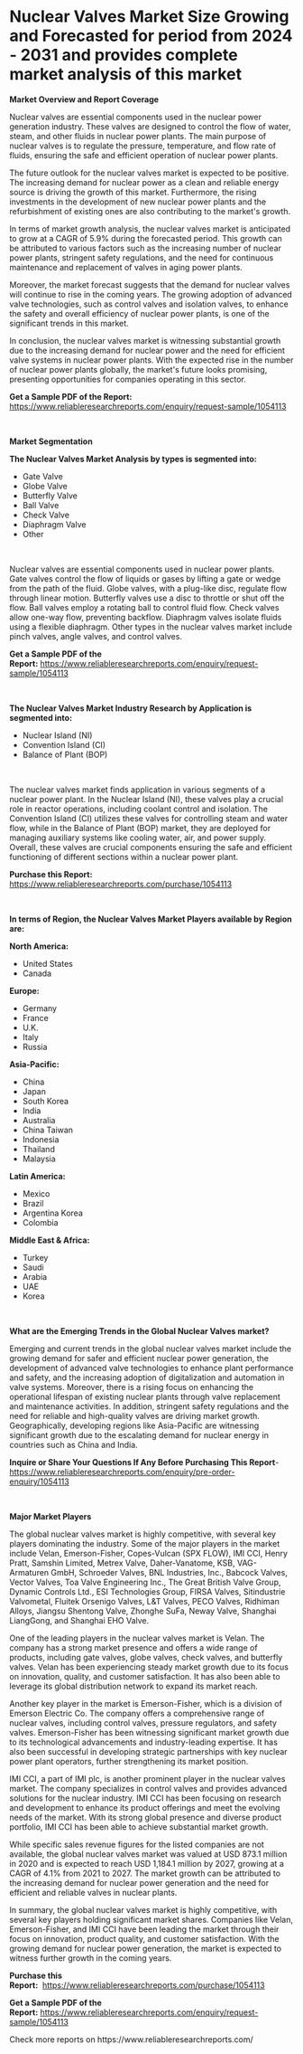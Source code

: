 <p><h1>Nuclear Valves Market Size Growing and Forecasted for period from 2024 - 2031 and provides complete market analysis of this market</h1></p><p><strong>Market Overview and Report Coverage</strong></p>
<p><p>Nuclear valves are essential components used in the nuclear power generation industry. These valves are designed to control the flow of water, steam, and other fluids in nuclear power plants. The main purpose of nuclear valves is to regulate the pressure, temperature, and flow rate of fluids, ensuring the safe and efficient operation of nuclear power plants.</p><p>The future outlook for the nuclear valves market is expected to be positive. The increasing demand for nuclear power as a clean and reliable energy source is driving the growth of this market. Furthermore, the rising investments in the development of new nuclear power plants and the refurbishment of existing ones are also contributing to the market's growth.</p><p>In terms of market growth analysis, the nuclear valves market is anticipated to grow at a CAGR of 5.9% during the forecasted period. This growth can be attributed to various factors such as the increasing number of nuclear power plants, stringent safety regulations, and the need for continuous maintenance and replacement of valves in aging power plants.</p><p>Moreover, the market forecast suggests that the demand for nuclear valves will continue to rise in the coming years. The growing adoption of advanced valve technologies, such as control valves and isolation valves, to enhance the safety and overall efficiency of nuclear power plants, is one of the significant trends in this market.</p><p>In conclusion, the nuclear valves market is witnessing substantial growth due to the increasing demand for nuclear power and the need for efficient valve systems in nuclear power plants. With the expected rise in the number of nuclear power plants globally, the market's future looks promising, presenting opportunities for companies operating in this sector.</p></p>
<p><strong>Get a Sample PDF of the Report:</strong> <a href="https://www.reliableresearchreports.com/enquiry/request-sample/1054113">https://www.reliableresearchreports.com/enquiry/request-sample/1054113</a></p>
<p>&nbsp;</p>
<p><strong>Market Segmentation</strong></p>
<p><strong>The Nuclear Valves Market Analysis by types is segmented into:</strong></p>
<p><ul><li>Gate Valve</li><li>Globe Valve</li><li>Butterfly Valve</li><li>Ball Valve</li><li>Check Valve</li><li>Diaphragm Valve</li><li>Other</li></ul></p>
<p>&nbsp;</p>
<p><p>Nuclear valves are essential components used in nuclear power plants. Gate valves control the flow of liquids or gases by lifting a gate or wedge from the path of the fluid. Globe valves, with a plug-like disc, regulate flow through linear motion. Butterfly valves use a disc to throttle or shut off the flow. Ball valves employ a rotating ball to control fluid flow. Check valves allow one-way flow, preventing backflow. Diaphragm valves isolate fluids using a flexible diaphragm. Other types in the nuclear valves market include pinch valves, angle valves, and control valves.</p></p>
<p><strong>Get a Sample PDF of the Report:</strong>&nbsp;<a href="https://www.reliableresearchreports.com/enquiry/request-sample/1054113">https://www.reliableresearchreports.com/enquiry/request-sample/1054113</a></p>
<p>&nbsp;</p>
<p><strong>The Nuclear Valves Market Industry Research by Application is segmented into:</strong></p>
<p><ul><li>Nuclear Island (NI)</li><li>Convention Island (CI)</li><li>Balance of Plant (BOP)</li></ul></p>
<p>&nbsp;</p>
<p><p>The nuclear valves market finds application in various segments of a nuclear power plant. In the Nuclear Island (NI), these valves play a crucial role in reactor operations, including coolant control and isolation. The Convention Island (CI) utilizes these valves for controlling steam and water flow, while in the Balance of Plant (BOP) market, they are deployed for managing auxiliary systems like cooling water, air, and power supply. Overall, these valves are crucial components ensuring the safe and efficient functioning of different sections within a nuclear power plant.</p></p>
<p><strong>Purchase this Report:</strong>&nbsp; <a href="https://www.reliableresearchreports.com/purchase/1054113">https://www.reliableresearchreports.com/purchase/1054113</a></p>
<p>&nbsp;</p>
<p><strong>In terms of Region, the Nuclear Valves Market Players available by Region are:</strong></p>
<p>
    <p> <strong> North America: </strong>
        <ul>
            <li>United States</li>
            <li>Canada</li>
        </ul>
        </p> 
    <p> <strong> Europe: </strong>
        <ul>
            <li>Germany</li>
            <li>France</li>
            <li>U.K.</li>
            <li>Italy</li>
            <li>Russia</li>
        </ul>
        </p> 
    <p> <strong> Asia-Pacific: </strong>
        <ul>
            <li>China</li>
            <li>Japan</li>
            <li>South Korea</li>
            <li>India</li>
            <li>Australia</li>
            <li>China Taiwan</li>
            <li>Indonesia</li>
            <li>Thailand</li>
            <li>Malaysia</li>
        </ul>
        </p> 
    <p> <strong> Latin America: </strong>
        <ul>
            <li>Mexico</li>
            <li>Brazil</li>
            <li>Argentina Korea</li>
            <li>Colombia</li>
        </ul>
        </p> 
    <p> <strong> Middle East & Africa: </strong>
        <ul>
            <li>Turkey</li>
            <li>Saudi</li>
            <li>Arabia</li>
            <li>UAE</li>
            <li>Korea</li>
        </ul>
    </p>
    </p>
<p>&nbsp;</p>
<p><strong>What are the Emerging Trends in the Global Nuclear Valves market?</strong></p>
<p><p>Emerging and current trends in the global nuclear valves market include the growing demand for safer and efficient nuclear power generation, the development of advanced valve technologies to enhance plant performance and safety, and the increasing adoption of digitalization and automation in valve systems. Moreover, there is a rising focus on enhancing the operational lifespan of existing nuclear plants through valve replacement and maintenance activities. In addition, stringent safety regulations and the need for reliable and high-quality valves are driving market growth. Geographically, developing regions like Asia-Pacific are witnessing significant growth due to the escalating demand for nuclear energy in countries such as China and India.</p></p>
<p><strong>Inquire or Share Your Questions If Any Before Purchasing This Report</strong>- <a href="https://www.reliableresearchreports.com/enquiry/pre-order-enquiry/1054113">https://www.reliableresearchreports.com/enquiry/pre-order-enquiry/1054113</a></p>
<p>&nbsp;</p>
<p><strong>Major Market Players</strong></p>
<p><p>The global nuclear valves market is highly competitive, with several key players dominating the industry. Some of the major players in the market include Velan, Emerson-Fisher, Copes-Vulcan (SPX FLOW), IMI CCI, Henry Pratt, Samshin Limited, Metrex Valve, Daher-Vanatome, KSB, VAG-Armaturen GmbH, Schroeder Valves, BNL Industries, Inc., Babcock Valves, Vector Valves, Toa Valve Engineering Inc., The Great British Valve Group, Dynamic Controls Ltd., ESI Technologies Group, FIRSA Valves, Sitindustrie Valvometal, Fluitek Orsenigo Valves, L&T Valves, PECO Valves, Ridhiman Alloys, Jiangsu Shentong Valve, Zhonghe SuFa, Neway Valve, Shanghai LiangGong, and Shanghai EHO Valve.</p><p>One of the leading players in the nuclear valves market is Velan. The company has a strong market presence and offers a wide range of products, including gate valves, globe valves, check valves, and butterfly valves. Velan has been experiencing steady market growth due to its focus on innovation, quality, and customer satisfaction. It has also been able to leverage its global distribution network to expand its market reach.</p><p>Another key player in the market is Emerson-Fisher, which is a division of Emerson Electric Co. The company offers a comprehensive range of nuclear valves, including control valves, pressure regulators, and safety valves. Emerson-Fisher has been witnessing significant market growth due to its technological advancements and industry-leading expertise. It has also been successful in developing strategic partnerships with key nuclear power plant operators, further strengthening its market position.</p><p>IMI CCI, a part of IMI plc, is another prominent player in the nuclear valves market. The company specializes in control valves and provides advanced solutions for the nuclear industry. IMI CCI has been focusing on research and development to enhance its product offerings and meet the evolving needs of the market. With its strong global presence and diverse product portfolio, IMI CCI has been able to achieve substantial market growth.</p><p>While specific sales revenue figures for the listed companies are not available, the global nuclear valves market was valued at USD 873.1 million in 2020 and is expected to reach USD 1,184.1 million by 2027, growing at a CAGR of 4.1% from 2021 to 2027. The market growth can be attributed to the increasing demand for nuclear power generation and the need for efficient and reliable valves in nuclear plants.</p><p>In summary, the global nuclear valves market is highly competitive, with several key players holding significant market shares. Companies like Velan, Emerson-Fisher, and IMI CCI have been leading the market through their focus on innovation, product quality, and customer satisfaction. With the growing demand for nuclear power generation, the market is expected to witness further growth in the coming years.</p></p>
<p><strong>Purchase this Report:</strong>&nbsp;&nbsp;<a href="https://www.reliableresearchreports.com/purchase/1054113">https://www.reliableresearchreports.com/purchase/1054113</a></p>
<p></p>
<p><strong>Get a Sample PDF of the Report:</strong>&nbsp;<a href="https://www.reliableresearchreports.com/enquiry/request-sample/1054113">https://www.reliableresearchreports.com/enquiry/request-sample/1054113</a></p>
<p>Check more reports on https://www.reliableresearchreports.com/</p>